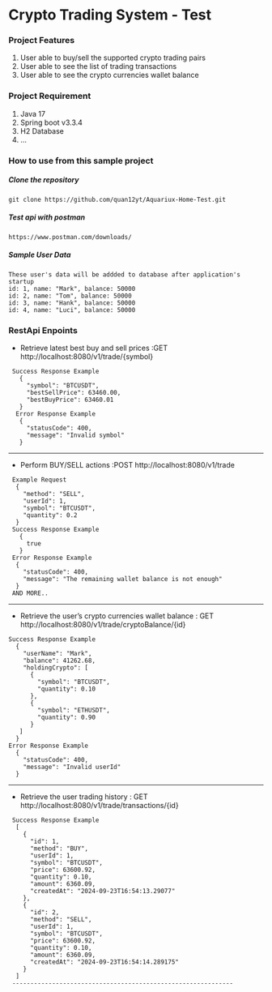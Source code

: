 # Crypto Trading System - Test

### Project Features

1. User able to buy/sell the supported crypto trading pairs
2. User able to see the list of trading transactions
3. User able to see the crypto currencies wallet balance

### Project Requirement
1. Java 17
2. Spring boot v3.3.4
3. H2 Database
4. ...

### How to use from this sample project
##### Clone the repository
```
git clone https://github.com/quan12yt/Aquariux-Home-Test.git
```
##### Test api with postman
```
https://www.postman.com/downloads/
```

##### Sample User Data
```
These user's data will be addded to database after application's startup
id: 1, name: "Mark", balance: 50000
id: 2, name: "Tom", balance: 50000
id: 3, name: "Hank", balance: 50000
id: 4, name: "Luci", balance: 50000
```

### RestApi Enpoints

* Retrieve latest best buy and sell prices :GET  http://localhost:8080/v1/trade/{symbol}
````
 Success Response Example
   {
     "symbol": "BTCUSDT",
     "bestSellPrice": 63460.00,
     "bestBuyPrice": 63460.01
   }
  Error Response Example
   {
     "statusCode": 400,
     "message": "Invalid symbol"
   }
 ````
 -------------------------------------------------------------
* Perform BUY/SELL actions :POST http://localhost:8080/v1/trade
 ````
  Example Request
   {
     "method": "SELL",
     "userId": 1,
     "symbol": "BTCUSDT",
     "quantity": 0.2
   }
  Success Response Example
    {
      true
    }
  Error Response Example
   {
     "statusCode": 400,
     "message": "The remaining wallet balance is not enough"
   }
  AND MORE..  
   ````
  -------------------------------------------------------------

* Retrieve the user’s crypto currencies wallet balance : GET http://localhost:8080/v1/trade/cryptoBalance/{id}
 ````
 Success Response Example
   {
     "userName": "Mark",
     "balance": 41262.68,
     "holdingCrypto": [
       {
         "symbol": "BTCUSDT",
         "quantity": 0.10
       },
       {
         "symbol": "ETHUSDT",
         "quantity": 0.90
       }
    ]
   }
 Error Response Example
   {
     "statusCode": 400,
     "message": "Invalid userId"
   }
  ````
  -------------------------------------------------------------

* Retrieve the user trading history : GET http://localhost:8080/v1/trade/transactions/{id}
 ````
  Success Response Example
   [
     {
       "id": 1,
       "method": "BUY",
       "userId": 1,
       "symbol": "BTCUSDT",
       "price": 63600.92,
       "quantity": 0.10,
       "amount": 6360.09,
       "createdAt": "2024-09-23T16:54:13.29077"
     },
     {
       "id": 2,
       "method": "SELL",
       "userId": 1,
       "symbol": "BTCUSDT",
       "price": 63600.92,
       "quantity": 0.10,
       "amount": 6360.09,
       "createdAt": "2024-09-23T16:54:14.289175"
     }
   ]
  -------------------------------------------------------------
````
